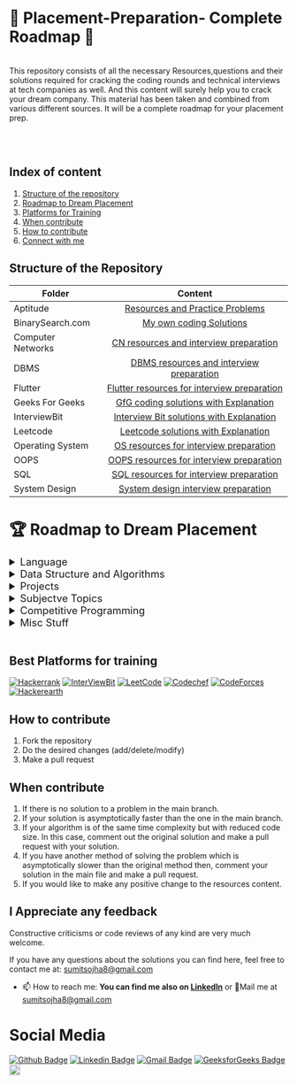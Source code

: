  # :gift: Placement-Preparation- Complete Roadmap :gift:

<br>
This repository consists of all the necessary Resources,questions and their solutions required for cracking the coding rounds and technical interviews at tech companies as well. And this content will surely help you to crack your dream company. This material has been taken and combined from various different sources.
It will be a complete roadmap for your placement prep.
 
<br><br> 


## Index of content

1. [Structure of the repository](#Structure-of-the-Repository)
2. [Roadmap to Dream Placement](#Roadmap-to-Dream-Placement)
3. [Platforms for Training](#Platforms-for-training)
4. [When contribute](#When-contribute)
5. [How to contribute](#How-to-contribute)
6. [Connect with me](#Connect-with-me)



## Structure of the Repository

|Folder|Content|
|-------|:-----------:|
|Aptitude|[Resources and Practice Problems](https://github.com/sumitsojha88/Placement-Preparation/tree/main/Aptitude)|
|BinarySearch.com |[My own coding Solutions ](https://github.com/sumitsojha88/Placement-Preparation/tree/main/BinarySearch.com%20Solutions)|
|Computer Networks|[CN resources and interview preparation](https://github.com/sumitsojha88/Placement-Preparation/tree/main/Computer%20Network%20Resources)|
|DBMS|[DBMS resources and interview preparation](https://github.com/sumitsojha88/Placement-Preparation/tree/main/DBMS)|
|Flutter|[Flutter resources for interview preparation](https://github.com/sumitsojha88/Placement-Preparation/tree/main/Flutter%20Resources)|
|Geeks For Geeks|[GfG coding solutions with Explanation](https://github.com/sumitsojha88/Placement-Preparation/tree/main/Geeks%20For%20Geeks%20Solutions)|
|InterviewBit|[Interview Bit solutions with Explanation ](https://github.com/sumitsojha88/Placement-Preparation/tree/main/Interview%20Bit%20Solutions)|
|Leetcode|[Leetcode solutions with Explanation](https://github.com/sumitsojha88/Placement-Preparation/tree/main/Leetcode%20Solution)|
|Operating System|[OS resources for interview preparation](https://github.com/sumitsojha88/Placement-Preparation/tree/main/Operating%20System%20Resources)|
|OOPS|[OOPS resources for interview preparation](https://github.com/sumitsojha88/Placement-Preparation/tree/main/OOPS%20Resources)|
|SQL|[SQL resources for interview preparation](https://github.com/sumitsojha88/Placement-Preparation/tree/main/SQL%20Resources)|
|System Design|[System design interview preparation](https://github.com/sumitsojha88/Placement-Preparation/tree/main/System%20Design%20Resources)|



# 🏆 Roadmap to Dream Placement

<details>
  <summary style="font-size:1.15rem;">Language</summary>
  
  - Intent
    * Familiarity with Syntax
    * Familiarity with all keywords & Basic Concepts
    * main focus is on, that are you comfortable in writing code with your preferred language
  - Choices
     * C++
       * Refrences:    
         1️⃣ [cpprefrences](https://en.cppreference.com/w/cpp)   
         2️⃣ [tutorialspoint](https://www.tutorialspoint.com/cplusplus/index.htm)   
         3️⃣ [cplusplus](http://www.cplusplus.com/reference/)     
       * Time Required:    
         1️⃣ 1-2 weeks   
         2️⃣ 1-2 hrs/day   
     * Java
       * Refrences:   
         1️⃣ [Tutorialpoint](https://www.tutorialspoint.com/java/index.htm)   
         2️⃣ [GFG](https://www.geeksforgeeks.org/java/)   
       * Time Required: same as above    
     * Python
       * Refrences:    
         1️⃣ [Tutorialspoint](https://www.tutorialspoint.com/python/index.htm)   
         2️⃣ [w3schools](https://www.w3schools.com/python/)   
       * Time Required: same as above
       * **Important Callout:** Some companies don't allow python as a coice in their online coding test, so prepare accordingly
</details>

<details>
  <summary style="font-size:1.15rem;">Data Structure and Algorithms</summary>

- Without this, No Software Engineering Interview, in a tech giant can be cracked
  - Follow this [DSA Crack Sheet List](https://github.com/sumitsojha88/Placement-Preparation/tree/main/DSA%20Preparation%20450)
  - Time Required:  
    1️⃣ 2-3 months  
    2️⃣ 6-8 questions/day  
    3️⃣ 3-6 hrs/day

</details>

<details>
  <summary style="font-size:1.15rem;">Projects</summary>
  
  * You need some projects to showcase your skills to your interviewer
    * Choices:   
      1️⃣ [Mobile Development](https://github.com/sumitsojha88/Placement-Preparation/tree/main/Flutter%20Resources)   
      2️⃣ Web Development    
      3️⃣ Machine Leraning    
      4️⃣ Some other stuff (like, Blockchain, IOT, etc)   
    * Time Required: 3 months (doing on weekends 6-8 hours)

</details>

<details>
  <summary style="font-size:1.15rem;">Subjectve Topics</summary>
  
  * Do a Subsequent reading, revision any day you get time    
    1️⃣ [Operating System](https://github.com/sumitsojha88/Placement-Preparation/tree/main/Operating%20System%20Resources)   
    2️⃣ [OOPS, Object Oriented Skills](https://github.com/sumitsojha88/Placement-Preparation/tree/main/OOPS%20Resources)   
    3️⃣ [DBMS, Databse Management](https://github.com/sumitsojha88/Placement-Preparation/tree/main/DBMS)    
    4️⃣ [Computer Networking](https://github.com/sumitsojha88/Placement-Preparation/tree/main/Computer%20Network%20Resources)   
    5️⃣ [System Design](https://github.com/sumitsojha88/Placement-Preparation/tree/main/System%20Design%20Resources)
  
</details>

<details>
  <summary style="font-size:1.15rem;">Competitive Programming</summary>

- CP needs time, it's not somthing thant you can master in 2 months, We will get comfortable with online platorms and get a taste of competitive programming
- [Leetcode questions nearly 150-200 questions](https://github.com/sumitsojha88/Placement-Preparation/tree/main/Leetcode%20Solution)
  - Category:  
    1️⃣ Easy: 30%  
    2️⃣ Medium: 50%  
    3️⃣ Hard: 20%
- Time Required:  
  1️⃣ 150-200 Questions  
  2️⃣ 2 months  
  3️⃣ 3-4 Ques/day

</details>


<details>
  <summary style="font-size:1.15rem;">Misc Stuff</summary>

- [Aptitude/Reasoning](https://github.com/sumitsojha88/Placement-Preparation/tree/main/Aptitude)  
  1️⃣ Do some mock tests to gain confidence
- Basic Programming MCQ  
  1️⃣ [C/C++/Java/Python fundamentals](https://www.geeksforgeeks.org/quiz-corner-gq/)  
  2️⃣ Print output type questions  
  3️⃣ Time/space complexity Questions  
  4️⃣ [SQL Queries](https://github.com/sumitsojha88/Placement-Preparation/tree/main/SQL%20Resources)
- [Puzzles](https://www.geeksforgeeks.org/puzzles/)
- [Always go through 50-60 interview experiences before interview](https://www.geeksforgeeks.org/company-interview-corner/)
</details>

<br />

## Best Platforms for training

 [![Hackerrank](https://img.shields.io/badge/-hackerrank-7cfc00?style=flat&labelColor=7cfc00&logo=hackerrank&logoColor=white)](https://www.hackerrank.com/)	
 [![InterViewBit](https://img.shields.io/badge/-Interviewbit-87ceeb?style=flat&labelColor=87ceeb&logo=Interviewbit&logoColor=white)](https://www.interviewbit.com/profile/gufqgqbe_e)
[![LeetCode](https://img.shields.io/badge/-LeetCode-ff8c00?style=flat&labelColor=ff8c00&logo=LeetCode&logoColor=white)](https://leetcode.com/sumitsojha8/)
[![Codechef](https://img.shields.io/badge/-Codechef-909090?style=flat&labelColor=909090&logo=Codechef&logoColor=white)](https://www.codechef.com/)
[![CodeForces](https://img.shields.io/badge/-CodeForces-ec6161?style=flat&labelColor=ec6161&logo=CodeForces&logoColor=white)](https://codeforces.com/)	
[![Hackerearth](https://img.shields.io/badge/hackerearth-purple.svg)](https://www.hackerearth.com/)	

 
## How to contribute
1. Fork the repository
2. Do the desired changes (add/delete/modify)
3. Make a pull request
 

## When contribute
1. If there is no solution to a problem in the main branch.
2. If your solution is asymptotically faster than the one in the main branch.
3. If your algorithm is of the same time complexity but with reduced code size. In this case, comment out the original solution and make a pull request with your solution.
4. If you have another method of solving the problem which is asymptotically slower than the original method then, comment your solution in the main file and make a pull request.
5. If you would like to make any positive change to the resources content.
 

##  I Appreciate any feedback
Constructive criticisms or code reviews of any kind are very much welcome.

If you have any questions about the solutions you can find here, feel free to contact me at: [sumitsojha8@gmail.com](mailto:sumitsojha8@gmail.com?subject=[GitHub]%20CompetitiveProgramming)


- 📫 How to reach me: **You can find me also on [Linkedln](https://www.linkedin.com/in/sumitsojha8/)** or 💌Mail me at [sumitsojha8@gmail.com]()


# Social Media #
[![Github Badge](http://img.shields.io/badge/-Github-black?style=flat-square&logo=github&link=https://github.com/sumitsojha88/)](https://github.com/sumitsojha88/) 
[![Linkedin Badge](https://img.shields.io/badge/-LinkedIn-blue?style=flat-square&logo=Linkedin&logoColor=white&link=https://www.linkedin.com/in/hemanthkollipara/)](https://www.linkedin.com/in/sumitsojha8)
[![Gmail Badge](https://img.shields.io/badge/-Gmail-d14836?style=flat-square&logo=Gmail&logoColor=white&link=mailto:sumitsojha8@gmail.com)](mailto:sumitsojha8@gmail.com)
[![GeeksforGeeks Badge](https://img.shields.io/badge/-GeeksforGeeks-0F9D58?style=flat-square&logo=GeeksforGeeks&logoColor=white&link=https://auth.geeksforgeeks.org/user/sumitojha2)](https://auth.geeksforgeeks.org/user/sumitojha2)
<a href="https://www.instagram.com/sumitsojha8/"><img src="https://img.shields.io/badge/instagram-%23E4405F.svg?&style=for-the-badge&logo=instagram&logoColor=white" height=20></a>
